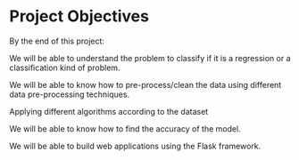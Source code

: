 # Project Objectives
By the end of this project:


We will be able to understand the problem to classify if it is a regression or a classification kind of problem.


We will be able to know how to pre-process/clean the data using different data pre-processing techniques.


Applying different algorithms according to the dataset


We will be able to know how to find the accuracy of the model.


We will be able to build web applications using the Flask framework.